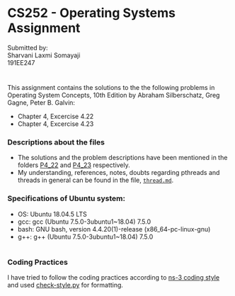 # CS252 - Operating Systems Assignment
Submitted by: <br>
Sharvani Laxmi Somayaji <br>
191EE247 
#
This assignment contains the solutions to the the following problems in Operating System Concepts, 10th Edition by Abraham Silberschatz, Greg Gagne, Peter B. Galvin:
- Chapter 4, Excercise 4.22
- Chapter 4, Excercise 4.23

### Descriptions about the files
- The solutions and the problem descriptions have been mentioned in the folders <a href="https://github.com/Sharvani2002/CS252-Assignment/tree/main/P4_22">P4_22</a> and <a href="https://github.com/Sharvani2002/CS252-Assignment/tree/main/P4_23">P4_23</a> respectively.
- My understanding, references, notes, doubts regarding pthreads and threads in general can be found in the file, <a href="https://github.com/Sharvani2002/CS252-Assignment/blob/main/thread.md">`thread.md`</a>.

### Specifications of Ubuntu system:

- OS: Ubuntu 18.04.5 LTS
- gcc: gcc (Ubuntu 7.5.0-3ubuntu1~18.04) 7.5.0
- bash: GNU bash, version 4.4.20(1)-release (x86_64-pc-linux-gnu)
- g++: g++ (Ubuntu 7.5.0-3ubuntu1~18.04) 7.5.0
#

### Coding Practices
I have tried to follow the coding practices according to <a href="https://www.nsnam.org/develop/contributing-code/coding-style/">ns-3 coding style</a> and used <a href="https://code.nsnam.org/ns-3.26/file/af21cf79d193/utils/check-style.py">check-style.py</a> for formatting.



